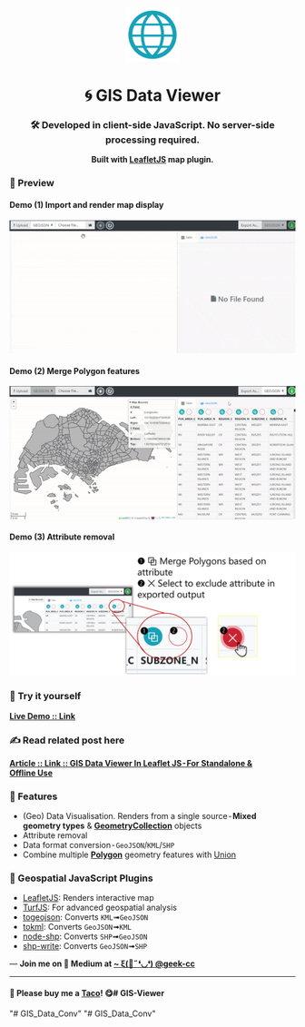 <div align="center">
  <img src="https://raw.githubusercontent.com/incubated-geek-cc/GIS-Data-Viewer/main/img/logo.png" width="96" alt="logo">

  # 🌀 GIS Data Viewer

  ### 🛠️ Developed in client-side JavaScript. No server-side processing required.

**Built with <a href='https://leafletjs.com/' target='_blank'>LeafletJS</a> map plugin.**

<div align="left">

### 👀 Preview

#### Demo (1) Import and render map display
<img src='https://raw.githubusercontent.com/incubated-geek-cc/GIS-Data-Viewer/main/img/demo.gif' width="600px" />

#### Demo (2) Merge Polygon features
<img src='https://raw.githubusercontent.com/incubated-geek-cc/GIS-Data-Viewer/main/img/mergePolygons.gif' width="600px" />

#### Demo (3) Attribute removal
<img src='https://raw.githubusercontent.com/incubated-geek-cc/GIS-Data-Viewer/main/img/delbtn_function.png' width="600px" />

### 🌟 Try it yourself
[**Live Demo :: Link**](https://incubated-geek-cc.github.io/GIS-Data-Viewer/)

### ✍ Read related post here

[**Article :: Link :: GIS Data Viewer In Leaflet JS - For Standalone & Offline Use**](https://geek-cc.medium.com/gis-data-viewer-in-leaflet-js-for-standalone-offline-use-758ed2abe1a7)

### 📌 Features

</div>
<div align="left">
	<ul>
		<li>(Geo) Data Visualisation. Renders from a single source - <strong>Mixed geometry types</strong> & <strong><a href='https://datatracker.ietf.org/doc/html/rfc7946/#page-26' target='_blank'>GeometryCollection</a></strong> objects</li>
		<li>Attribute removal</li>
		<li>Data format conversion - <code>GeoJSON</code>/<code>KML</code>/<code>SHP</code></li>
		<li>Combine multiple <strong><a href='https://datatracker.ietf.org/doc/html/rfc7946/#page-23' target='_blank'>Polygon</a></strong> geometry features with <a href='https://support.esri.com/en-us/gis-dictionary/union' target='_blank'>Union</a></li>
	</ul>
</div>
</div>

<div align="left">
<h3>📄 Geospatial JavaScript Plugins</h3>
</div>
<div align="left">
	<ul>
		<li><a href='https://leafletjs.com/' target='_blank'>LeafletJS</a>: Renders interactive map</li>
		<li><a href='https://turfjs.org/' target='_blank'>TurfJS</a>: For advanced geospatial analysis</li>
		<li><a href='https://github.com/placemark/togeojson' target='_blank'>togeojson</a>: Converts <code>KML</code>➟<code>GeoJSON</code></li>
		<li><a href='https://github.com/mapbox/tokml' target='_blank'>tokml</a>: Converts <code>GeoJSON</code>➟<code>KML</code></li>
		<li><a href='https://github.com/yuletide/node-shp' target='_blank'>node-shp</a>: Converts <code>SHP</code>➟<code>GeoJSON</code></li>
		<li><a href='https://github.com/mapbox/shp-write' target='_blank'>shp-write</a>: Converts <code>GeoJSON</code>➟<code>SHP</code></li>
	</ul>
</div>

<p>— <b>Join me on 📝 <b>Medium</b> at <a href='https://medium.com/@geek-cc' target='_blank'>~ ξ(🎀˶❛◡❛) @geek-cc</a></b></p>

---

#### 🌮 Please buy me a <a href='https://www.buymeacoffee.com/geekcc' target='_blank'>Taco</a>! 😋#   G I S - V i e w e r 
 
 "# GIS_Data_Conv" 
"# GIS_Data_Conv" 
